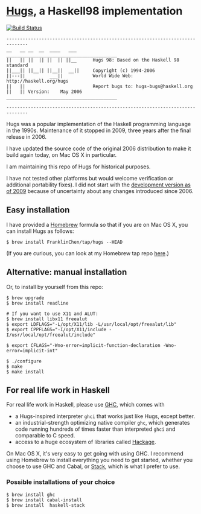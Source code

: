 # [Hugs](https://www.haskell.org/hugs/), a Haskell98 implementation

[![Build Status](https://travis-ci.org/FranklinChen/hugs98-plus-Sep2006.png)](https://travis-ci.org/FranklinChen/hugs98-plus-Sep2006)

```text
------------------------------------------------------------------------------
__   __ __  __  ____   ___      _________________________________________
||   || ||  || ||  || ||__      Hugs 98: Based on the Haskell 98 standard
||___|| ||__|| ||__||  __||     Copyright (c) 1994-2006
||---||         ___||           World Wide Web: http://haskell.org/hugs
||   ||                         Report bugs to: hugs-bugs@haskell.org
||   || Version:    May 2006    _________________________________________

------------------------------------------------------------------------------
```

Hugs was a popular implementation of the Haskell programming language
in the 1990s. Maintenance of it stopped in 2009, three years after the
final release in 2006.

I have updated the source code of the original 2006 distribution to
make it build again today, on Mac OS X in particular.

I am maintaining this repo of Hugs for historical purposes.

I have not tested other platforms but would welcome verification or
additional portability fixes). I did not start with the
[development version as of 2009](https://github.com/FranklinChen/Hugs)
because of uncertainty about any changes introduced since 2006.

## Easy installation

I have provided a [Homebrew](http://brew.sh/) formula so that if you
are on Mac OS X, you can install Hugs as follows:

```console
$ brew install FranklinChen/tap/hugs --HEAD
```

(If you are curious, you can look at my Homebrew tap repo [here](https://github.com/FranklinChen/homebrew-tap).)

## Alternative: manual installation

Or, to install by yourself from this repo:

```console
$ brew upgrade
$ brew install readline

# If you want to use X11 and ALUT:
$ brew install libx11 freealut
$ export LDFLAGS="-L/opt/X11/lib -L/usr/local/opt/freealut/lib"
$ export CPPFLAGS="-I/opt/X11/include -I/usr/local/opt/freealut/include"

$ export CFLAGS="-Wno-error=implicit-function-declaration -Wno-error=implicit-int"

$ ./configure
$ make
$ make install
```

## For real life work in Haskell

For real life work in Haskell, please use
[GHC](https://www.haskell.org/ghc/), which comes with

- a Hugs-inspired interpreter `ghci` that works just like Hugs, except better.
- an industrial-strength optimizing native compiler `ghc`, which generates code
running hundreds of times faster than interpreted `ghci` and
comparable to C speed.
- access to a huge ecosystem of libraries called
[Hackage](https://hackage.haskell.org/).

On Mac OS X, it's very easy to get going with
using GHC. I recommend using Homebrew to install everything you need
to get started, whether you choose to use GHC and Cabal, or [Stack](https://docs.haskellstack.org/en/stable/README/), which is what I prefer to use.

### Possible installations of your choice

```console
$ brew install ghc
$ brew install cabal-install
$ brew install  haskell-stack
```
